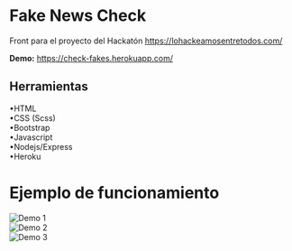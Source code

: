 # Fake News Check

Front para el proyecto del Hackatón https://lohackeamosentretodos.com/ 

**Demo:** https://check-fakes.herokuapp.com/  
  
## Herramientas  
•HTML  
•CSS (Scss)  
•Bootstrap  
•Javascript  
•Nodejs/Express  
•Heroku  
  
# Ejemplo de funcionamiento
![Demo 1](https://raw.githubusercontent.com/NachoKai/chequea3/gh-pages/Funcionamiento%201.png)  
![Demo 2](https://raw.githubusercontent.com/NachoKai/chequea3/gh-pages/Funcionamiento%202.png)  
![Demo 3](https://raw.githubusercontent.com/NachoKai/chequea3/gh-pages/Funcionamiento%203.png)  
